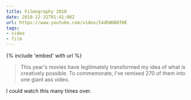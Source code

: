 ```yaml
---
title: Filmography 2010
date: 2010-12-31T01:41:00Z
url: https://www.youtube.com/video/I4dEWOB6THE
tags:
- video
- film
---
```

{% include 'embed' with url %}

> This year's movies have legitimately transformed my idea of what is creatively possible. To commemorate, I've remixed 270 of them into one giant ass video.

I could watch this many times over.
